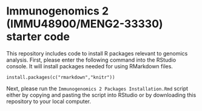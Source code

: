# Immunogenomics 2 (IMMU48900/MENG2-33330) starter code

This repository includes code to install R packages relevant to genomics analysis. First, please enter the following command into the RStudio console. It will install packages needed for using RMarkdown files.

```
install.packages(c("rmarkdown","knitr"))
```

Next, please run the `Immunogenomics 2 Packages Installation.Rmd` script either by copying and pasting the script into RStudio or by downloading this repository to your local computer.